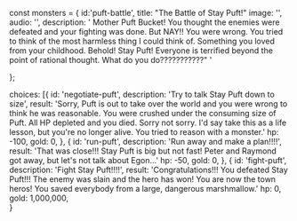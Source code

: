 const monsters = {
id:'puft-battle',
title: "The Battle of Stay Puft!"
image: '',
audio: '',
description: '
Mother Puft Bucket! You thought the enemies were defeated and your fighting was done. But NAY!! You were wrong. You tried to think of the most harmless thing I could think of. Something you loved from your childhood. Behold! Stay Puft! Everyone is terrified beyond the point of rational thought. What do you do???????????"
'

};

choices: [{
id: 'negotiate-puft',
description: 'Try to talk Stay Puft down to size',
result: 'Sorry, Puft is out to take over the world and you were wrong to think he was reasonable. You were crushed under the consuming size of Puft. All HP depleted and you died. Sorry not sorry. I'd say take this as a life lesson, but you're no longer alive. You tried to reason with a monster.'
hp: -100,
gold: 0,
}, {
id: 'run-puft',
description: 'Run away and make a plan!!!!',
result: 'That was close!!! Stay Puft is big but not fast! Peter and Raymond got away, but let's not talk about Egon...'
hp: -50,
gold: 0,
}, {
id: 'fight-puft',
description: 'Fight Stay Puft!!!!',
result: 'Congratulations!!! You defeated Stay Puft!!! The enemy was slain and the hero has won! You are now the town heros! You saved everybody from a large, dangerous marshmallow.'
hp: 0,
gold: 1,000,000,  
}

